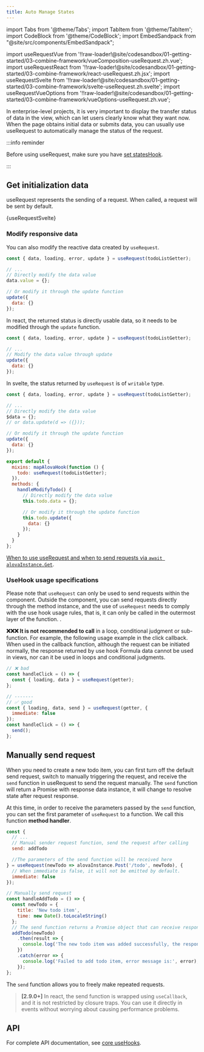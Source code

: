 ```yaml
---
title: Auto Manage States
---
```


import Tabs from '@theme/Tabs';
import TabItem from '@theme/TabItem';
import CodeBlock from '@theme/CodeBlock';
import EmbedSandpack from "@site/src/components/EmbedSandpack";

import useRequestVue from '!!raw-loader!@site/codesandbox/01-getting-started/03-combine-framework/vueComposition-useRequest.zh.vue';
import useRequestReact from '!!raw-loader!@site/codesandbox/01-getting-started/03-combine-framework/react-useRequest.zh.jsx';
import useRequestSvelte from '!!raw-loader!@site/codesandbox/01-getting-started/03-combine-framework/svelte-useRequest.zh.svelte';
import useRequestVueOptions from '!!raw-loader!@site/codesandbox/01-getting-started/03-combine-framework/vueOptions-useRequest.zh.vue';

In enterprise-level projects, it is very important to display the transfer status of data in the view, which can let users clearly know what they want now. When the page obtains initial data or submits data, you can usually use useRequest to automatically manage the status of the request.

:::info reminder

Before using useRequest, make sure you have [set statesHook](/v2/tutorial/combine-framework).

:::

## Get initialization data

useRequest represents the sending of a request. When called, a request will be sent by default.

<Tabs groupId="framework">
<TabItem value="1" label="vue">

<EmbedSandpack template="vue" mainFile={useRequestVue} editorHeight={400} />

</TabItem>
<TabItem value="2" label="react">

<EmbedSandpack template="react" mainFile={useRequestReact} editorHeight={400} />

</TabItem>
<TabItem value="3" label="svelte">

<CodeBlock language="html">{useRequestSvelte}</CodeBlock>

</TabItem>
<TabItem value="4" label="vue options">

<EmbedSandpack template="vue" style="options" mainFile={useRequestVueOptions} editorHeight={400} />

</TabItem>
</Tabs>

### Modify responsive data

You can also modify the reactive data created by `useRequest`.

<Tabs groupId="framework">
<TabItem value="1" label="vue">

```javascript
const { data, loading, error, update } = useRequest(todoListGetter);

// ...
// Directly modify the data value
data.value = {};

// Or modify it through the update function
update({
  data: {}
});
```

</TabItem>

<TabItem value="2" label="react">

In react, the returned status is directly usable data, so it needs to be modified through the `update` function.

```javascript
const { data, loading, error, update } = useRequest(todoListGetter);

// ...
// Modify the data value through update
update({
  data: {}
});
```

</TabItem>

<TabItem value="3" label="svelte">

In svelte, the status returned by `useRequest` is of `writable` type.

```javascript
const { data, loading, error, update } = useRequest(todoListGetter);

// ...
// Directly modify the data value
$data = {};
// or data.update(d => ({}));

// Or modify it through the update function
update({
  data: {}
});
```

</TabItem>
<TabItem value="4" label="vue options">

```javascript
export default {
  mixins: mapAlovaHook(function () {
    todo: useRequest(todoListGetter);
  }),
  methods: {
    handleModifyTodo() {
      // Directly modify the data value
      this.todo.data = {};

      // Or modify it through the update function
      this.todo.update({
        data: {}
      });
    }
  }
};
```

</TabItem>
</Tabs>

[When to use useRequest and when to send requests via `await alovaInstance.Get`](/v2/tutorial/best-practice/skills).

### UseHook usage specifications

Please note that `useRequest` can only be used to send requests within the component. Outside the component, you can send requests directly through the method instance, and the use of `useRequest` needs to comply with the use hook usage rules, that is, it can only be called in the outermost layer of the function. .

**❌❌❌ It is not recommended to call** in a loop, conditional judgment or sub-function. For example, the following usage example in the click callback. When used in the callback function, although the request can be initiated normally, the response returned by use hook Formula data cannot be used in views, nor can it be used in loops and conditional judgments.

```javascript
// ❌ bad
const handleClick = () => {
  const { loading, data } = useRequest(getter);
};

// -------
// ✅ good
const { loading, data, send } = useRequest(getter, {
  immediate: false
});
const handleClick = () => {
  send();
};
```

## Manually send request

When you need to create a new todo item, you can first turn off the default send request, switch to manually triggering the request, and receive the `send` function in useRequest to send the request manually. The `send` function will return a Promise with response data instance, it will change to resolve state after request response.

At this time, in order to receive the parameters passed by the `send` function, you can set the first parameter of `useRequest` to a function. We call this function **method handler**.

```javascript
const {
  // ...
  // Manual sender request function, send the request after calling
  send: addTodo

  //The parameters of the send function will be received here
} = useRequest(newTodo => alovaInstance.Post('/todo', newTodo), {
  // When immediate is false, it will not be emitted by default.
  immediate: false
});

// Manually send request
const handleAddTodo = () => {
  const newTodo = {
    title: 'New todo item',
    time: new Date().toLocaleString()
  };
  // The send function returns a Promise object that can receive response data
  addTodo(newTodo)
    .then(result => {
      console.log('The new todo item was added successfully, the response data is:', result);
    })
    .catch(error => {
      console.log('Failed to add todo item, error message is:', error);
    });
};
```

The `send` function allows you to freely make repeated requests.

> **[2.9.0+]** In react, the send function is wrapped using `useCallback`, and it is not restricted by closure traps. You can use it directly in events without worrying about causing performance problems.

## API

For complete API documentation, see [core useHooks](/api/core-hooks#userequest).
